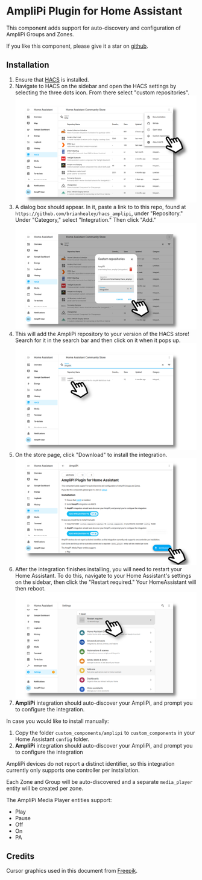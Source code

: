# AmpliPi Plugin for Home Assistant

This component adds support for auto-discovery and configuration of
AmpliPi Groups and Zones.

If you like this component, please give it a star on [github](https://github.com/brianhealey/hacs_amplipi).

## Installation

1. Ensure that [HACS](https://hacs.xyz) is installed.
1. Navigate to HACS on the sidebar and open the HACS settings by selecting the three dots icon. From there select "custom repositories".
![Step 2](doc_img/customrepo.png)
1. A dialog box should appear. In it, paste a link to to this repo, found at `https://github.com/brianhealey/hacs_amplipi`, under "Repository." Under "Category," select "Integration." Then click "Add."
![Step 3](doc_img/add.png)
1. This will add the AmpliPi repository to your version of the HACS store! Search for it in the search bar and then click on it when it pops up.
![Step 4](doc_img/store.png)
1. On the store page, click "Download" to install the integration.
![Step 5](doc_img/download.png)
1. After the integration finishes installing, you will need to restart your Home Assistant. To do this, navigate to your Home Assistant's settings on the sidebar, then click the "Restart required." Your HomeAssistant will then reboot.
![Step 6](doc_img/restart.png)
1. **AmpliPi** integration should auto-discover your AmpliPi, and prompt you to configure the integration.


In case you would like to install manually:

1. Copy the folder `custom_components/amplipi` to `custom_components` in your Home Assistant `config` folder.
2. **AmpliPi** integration should auto-discover your AmpliPi, and prompt you to configure the integration

AmpliPi devices do not report a distinct identifier, so this integration currently only supports one controller per installation.

Each Zone and Group will be auto-discovered and a separate `media_player` entity will be created per zone.

The AmpliPi Media Player entities support:
- Play
- Pause
- Off
- On
- PA

## Credits

Cursor graphics used in this document from [Freepik](https://www.freepik.com/).